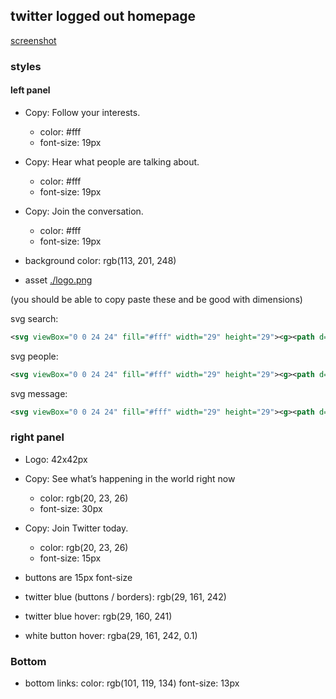 ## twitter logged out homepage

[screenshot](./screenshot.png)

### styles

#### left panel

- Copy: Follow your interests.
    - color: #fff
    - font-size: 19px
- Copy: Hear what people are talking about.
    - color: #fff
    - font-size: 19px
- Copy: Join the conversation.
    - color: #fff
    - font-size: 19px

- background color: rgb(113, 201, 248)
- asset [./logo.png](./logo.png)


(you should be able to copy paste these and be good with dimensions)

svg search:

```xml
<svg viewBox="0 0 24 24" fill="#fff" width="29" height="29"><g><path d="M21.53 20.47l-3.66-3.66C19.195 15.24 20 13.214 20 11c0-4.97-4.03-9-9-9s-9 4.03-9 9 4.03 9 9 9c2.215 0 4.24-.804 5.808-2.13l3.66 3.66c.147.146.34.22.53.22s.385-.073.53-.22c.295-.293.295-.767.002-1.06zM3.5 11c0-4.135 3.365-7.5 7.5-7.5s7.5 3.365 7.5 7.5-3.365 7.5-7.5 7.5-7.5-3.365-7.5-7.5z"></path></g></svg>
```

svg people:

```xml
<svg viewBox="0 0 24 24" fill="#fff" width="29" height="29"><g><path d="M16.695 13.037c1.185 0 2.51-.132 3.368-1.11.72-.823.952-2.08.715-3.847-.333-2.478-1.86-3.956-4.083-3.956-2.225 0-3.75 1.48-4.084 3.956-.236 1.766-.002 3.023.717 3.846.858.98 2.184 1.11 3.368 1.11zM14.098 8.28c.134-.992.648-2.656 2.598-2.656 1.948 0 2.463 1.664 2.597 2.655.174 1.293.054 2.187-.358 2.657-.367.42-1.036.6-2.238.6s-1.87-.18-2.24-.6c-.412-.47-.533-1.364-.36-2.658zm9.788 11.222c-.763-3.066-3.72-5.208-7.19-5.208-1.765 0-3.392.558-4.67 1.505-1.278-.948-2.905-1.506-4.67-1.506-3.47 0-6.428 2.142-7.19 5.208-.156.625-.025 1.265.356 1.754.37.473.94.744 1.567.744h19.87c.628 0 1.2-.27 1.57-.745.382-.49.512-1.13.356-1.753zm-1.537.83c-.09.11-.22.168-.39.168h-7.413c.078-.32.084-.66 0-.998-.25-1-.75-1.888-1.41-2.65.993-.665 2.223-1.058 3.558-1.058 2.78 0 5.14 1.674 5.735 4.07.044.174.014.344-.08.467zM7.354 20.5H2.09c-.17 0-.3-.057-.388-.168-.096-.123-.126-.294-.083-.47.596-2.395 2.954-4.068 5.735-4.068 2.78 0 5.14 1.674 5.735 4.07.043.174.014.344-.082.467-.088.113-.22.17-.388.17H7.355zm.001-7.463c1.185 0 2.51-.132 3.367-1.11.72-.823.953-2.08.716-3.847-.333-2.478-1.86-3.956-4.083-3.956-2.225 0-3.75 1.48-4.084 3.956-.236 1.766-.002 3.023.717 3.846.858.98 2.184 1.11 3.368 1.11zM4.758 8.28c.134-.992.648-2.656 2.598-2.656 1.948 0 2.463 1.664 2.597 2.655.174 1.293.053 2.187-.358 2.658-.368.42-1.037.6-2.238.6-1.202 0-1.87-.18-2.24-.6-.412-.47-.533-1.365-.36-2.66z"></path></g></svg>
```

svg message:

```xml
<svg viewBox="0 0 24 24" fill="#fff" width="29" height="29"><g><path d="M14.046 2.242l-4.148-.01h-.002c-4.374 0-7.8 3.427-7.8 7.802 0 4.098 3.186 7.206 7.465 7.37v3.828c0 .108.044.286.12.403.142.225.384.347.632.347.138 0 .277-.038.402-.118.264-.168 6.473-4.14 8.088-5.506 1.902-1.61 3.04-3.97 3.043-6.312v-.017c-.006-4.367-3.43-7.787-7.8-7.788zm3.787 12.972c-1.134.96-4.862 3.405-6.772 4.643V16.67c0-.414-.335-.75-.75-.75h-.396c-3.66 0-6.318-2.476-6.318-5.886 0-3.534 2.768-6.302 6.3-6.302l4.147.01h.002c3.532 0 6.3 2.766 6.302 6.296-.003 1.91-.942 3.844-2.514 5.176z"></path></g></svg>
```

### right panel

- Logo: 42x42px
- Copy: See what’s happening in the world right now
    - color: rgb(20, 23, 26)
    - font-size: 30px
- Copy: Join Twitter today.
    - color: rgb(20, 23, 26)
    - font-size: 15px

- buttons are 15px font-size
- twitter blue (buttons / borders): rgb(29, 161, 242)
- twitter blue hover: rgb(29, 160, 241)
- white button hover: rgba(29, 161, 242, 0.1)

### Bottom

- bottom links:
    color: rgb(101, 119, 134)
    font-size: 13px

